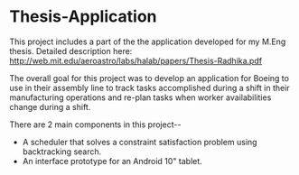 Thesis-Application
==================
This project includes a part of the the application developed for my M.Eng thesis. 
Detailed description here: http://web.mit.edu/aeroastro/labs/halab/papers/Thesis-Radhika.pdf

The overall goal for this project was to develop an application for Boeing to use in their assembly line to track tasks 
accomplished during a shift in their manufacturing operations and re-plan tasks when worker availabilities change during
a shift.

There are 2 main components in this project--
- A scheduler that solves a constraint satisfaction problem using backtracking search.
- An interface prototype for an Android 10" tablet.
